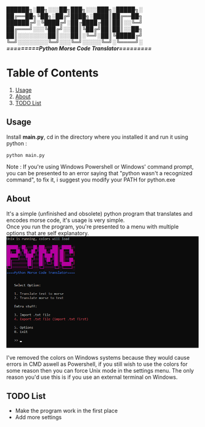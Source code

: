 ***██████╗░██╗░░░██╗███╗░░░███╗░█████╗░\
██╔══██╗╚██╗░██╔╝████╗░████║██╔══██╗\
██████╔╝░╚████╔╝░██╔████╔██║██║░░╚═╝\
██╔═══╝░░░╚██╔╝░░██║╚██╔╝██║██║░░██╗\
██║░░░░░░░░██║░░░██║░╚═╝░██║╚█████╔╝\
╚═╝░░░░░░░░╚═╝░░░╚═╝░░░░░╚═╝░╚════╝░\
=========Python Morse Code Translator=========***

# Table of Contents
1. [Usage](#usage)
2. [About](#about)
3. [TODO List](#todo-list)

## Usage
Install **main.py**, cd in the directory where you installed it and run it using python :
```
python main.py
```
Note : If you're using Windows Powershell or Windows' command prompt, you can be presented to an error saying that "python wasn't a recognized command", to fix it, i suggest you modify your PATH for python.exe

## About
It's a simple (unfinished and obsolete) python program that translates and encodes morse code, it's usage is very simple.\
Once you run the program, you're presented to a menu with multiple options that are self explanatory.
![image](assets/unixmenu.png)

I've removed the colors on Windows systems because they would cause errors in CMD aswell as Powershell, if you still wish to use the colors for some reason then you can force Unix mode in the settings menu. The only reason you'd use this is if you use an external terminal on Windows.
## TODO List
- Make the program work in the first place
- Add more settings

